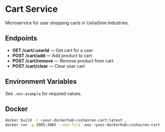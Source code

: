 # Cart Service

Microservice for user shopping carts in UshaSree Industries.

## Endpoints

- **GET /cart/:userId** — Get cart for a user
- **POST /cart/add** — Add product to cart
- **POST /cart/remove** — Remove product from cart
- **POST /cart/clear** — Clear user cart

## Environment Variables

See `.env.example` for required values.

## Docker

```sh
docker build -t <your-dockerhub>/ushasree-cart:latest .
docker run -p 3003:3003 --env-file .env <your-dockerhub>/ushasree-cart:latest
